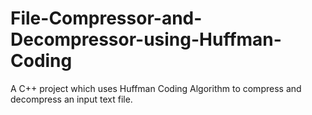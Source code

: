 # File-Compressor-and-Decompressor-using-Huffman-Coding

A C++ project which uses Huffman Coding Algorithm to compress and decompress an input text file.
